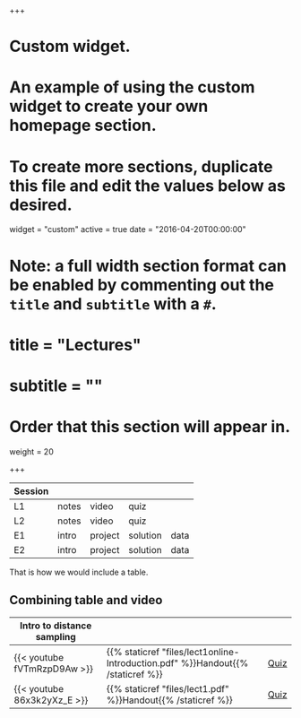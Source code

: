 +++
# Custom widget.
# An example of using the custom widget to create your own homepage section.
# To create more sections, duplicate this file and edit the values below as desired.
widget = "custom"
active = true
date = "2016-04-20T00:00:00"

# Note: a full width section format can be enabled by commenting out the `title` and `subtitle` with a `#`.
# title = "Lectures"
# subtitle = ""

# Order that this section will appear in.
weight = 20

+++


| Session |       |         |          |      |
|---------|-------|---------|----------|------|
| L1      | notes | video   | quiz     |      |
| L2      | notes | video   | quiz     |      |
| E1      | intro | project | solution | data |
| E2      | intro | project | solution | data |


That is how we would include a table.

## Combining table and video

| Intro to distance sampling  |              |              |
|-----------------------------|--------------|--------------|
| {{< youtube fVTmRzpD9Aw >}} | {{% staticref "files/lect1online-Introduction.pdf" %}}Handout{{% /staticref %}} | <a href="https://erex.shinyapps.io/distance_sampling_analysis_of_duck_nests/" target="_blank">Quiz</a> |
| {{< youtube 86x3k2yXz_E >}} | {{% staticref "files/lect1.pdf" %}}Handout{{% /staticref %}} | <a href="https://erex.shinyapps.io/distance_sampling_analysis_of_duck_nests/" target="_blank">Quiz</a> |
